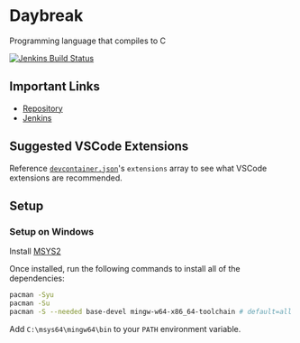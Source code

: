 # Daybreak
Programming language that compiles to C

[![Jenkins Build Status](https://jenkins.exokomodo.com/job/Daybreak/job/main/badge/icon)](https://jenkins.exokomodo.com/job/Daybreak/job/main/)

## Important Links
- [Repository](https://github.com/ExoKomodo/Daybreak)
- [Jenkins](https://jenkins.exokomodo.com/job/Daybreak)

## Suggested VSCode Extensions
Reference [`devcontainer.json`](./.devcontainer/devcontainer.json)'s `extensions` array to see what VSCode extensions are recommended.

## Setup

### Setup on Windows
Install [MSYS2](https://www.msys2.org/)

Once installed, run the following commands to install all of the dependencies:
```bash
pacman -Syu
pacman -Su
pacman -S --needed base-devel mingw-w64-x86_64-toolchain # default=all is correct. ~1 gb of space needed.
```

Add `C:\msys64\mingw64\bin` to your `PATH` environment variable.

